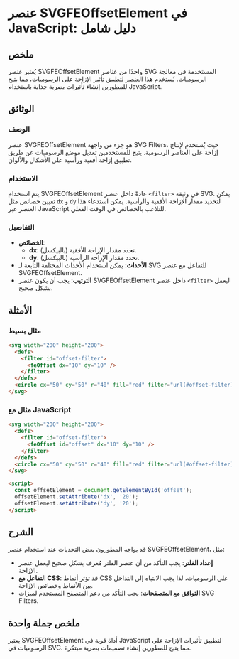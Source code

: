 <!--
Meta Description: # عنصر SVGFEOffsetElement في JavaScript: دليل شامل ## ملخص يُعتبر عنصر SVGFEOffsetElement واحدًا من عناصر SVG المستخدمة في معالجة الرسوميات. يُستخدم ه...
Meta Keywords: filter, عنصر, svg, svgfeoffsetelement, الإزاحة
-->

# عنصر SVGFEOffsetElement في JavaScript: دليل شامل

## ملخص
يُعتبر عنصر SVGFEOffsetElement واحدًا من عناصر SVG المستخدمة في معالجة الرسوميات. يُستخدم هذا العنصر لتطبيق تأثير الإزاحة على الرسوميات، مما يتيح للمطورين إنشاء تأثيرات بصرية جذابة باستخدام JavaScript.

## الوثائق
### الوصف
عنصر SVGFEOffsetElement هو جزء من واجهة SVG Filters، حيث يُستخدم لإنتاج إزاحة على العناصر الرسومية. يتيح للمستخدمين تعديل موضع الرسوميات عن طريق تطبيق إزاحة أفقية ورأسية على الأشكال والألوان.

### الاستخدام
يتم استخدام SVGFEOffsetElement عادةً داخل عنصر `<filter>` في وثيقة SVG. يمكن تعيين خصائص مثل `dx` و `dy` لتحديد مقدار الإزاحة الأفقية والرأسية. يمكن استدعاء هذا العنصر عبر JavaScript للتلاعب بالخصائص في الوقت الفعلي.

### التفاصيل
- **الخصائص**:
  - **dx**: تحدد مقدار الإزاحة الأفقية (بالبيكسل).
  - **dy**: تحدد مقدار الإزاحة الرأسية (بالبيكسل).
- **الأحداث**: يمكن استخدام الأحداث المختلفة التابعة لـ SVG للتفاعل مع عنصر SVGFEOffsetElement.
- **الترتيب**: يجب أن يكون عنصر SVGFEOffsetElement داخل عنصر `<filter>` ليعمل بشكل صحيح.

## الأمثلة
### مثال بسيط
```html
<svg width="200" height="200">
  <defs>
    <filter id="offset-filter">
      <feOffset dx="10" dy="10" />
    </filter>
  </defs>
  <circle cx="50" cy="50" r="40" fill="red" filter="url(#offset-filter)" />
</svg>
```

### مثال مع JavaScript
```html
<svg width="200" height="200">
  <defs>
    <filter id="offset-filter">
      <feOffset id="offset" dx="10" dy="10" />
    </filter>
  </defs>
  <circle cx="50" cy="50" r="40" fill="red" filter="url(#offset-filter)" />
</svg>

<script>
  const offsetElement = document.getElementById('offset');
  offsetElement.setAttribute('dx', '20');
  offsetElement.setAttribute('dy', '20');
</script>
```

## الشرح
قد يواجه المطورون بعض التحديات عند استخدام عنصر SVGFEOffsetElement، مثل:
- **إعداد الفلتر**: يجب التأكد من أن عنصر الفلتر مُعرف بشكل صحيح ليعمل عنصر الإزاحة.
- **التفاعل مع CSS**: قد تؤثر أنماط CSS على الرسوميات، لذا يجب الانتباه إلى التداخل بين الأنماط وخصائص الإزاحة.
- **التوافق مع المتصفحات**: يجب التأكد من دعم المتصفح المستخدم لميزات SVG Filters.

## ملخص جملة واحدة
يعتبر SVGFEOffsetElement أداة قوية في JavaScript لتطبيق تأثيرات الإزاحة على الرسوميات في SVG، مما يتيح للمطورين إنشاء تصميمات بصرية مبتكرة.